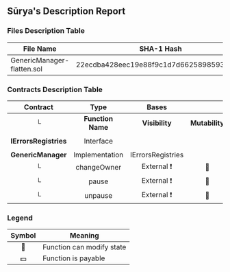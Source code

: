 ## Sūrya's Description Report

### Files Description Table


|  File Name  |  SHA-1 Hash  |
|-------------|--------------|
| GenericManager-flatten.sol | 22ecdba428eec19e88f9c1d7d66258985937acb4 |


### Contracts Description Table


|  Contract  |         Type        |       Bases      |                  |                 |
|:----------:|:-------------------:|:----------------:|:----------------:|:---------------:|
|     └      |  **Function Name**  |  **Visibility**  |  **Mutability**  |  **Modifiers**  |
||||||
| **IErrorsRegistries** | Interface |  |||
||||||
| **GenericManager** | Implementation | IErrorsRegistries |||
| └ | changeOwner | External ❗️ | 🛑  |NO❗️ |
| └ | pause | External ❗️ | 🛑  |NO❗️ |
| └ | unpause | External ❗️ | 🛑  |NO❗️ |


### Legend

|  Symbol  |  Meaning  |
|:--------:|-----------|
|    🛑    | Function can modify state |
|    💵    | Function is payable |
